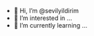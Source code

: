- 👋 Hi, I’m @sevilyildirim
- 👀 I’m interested in ...
- 🌱 I’m currently learning ...



<!---
sevilyildirim/sevilyildirim is a ✨ special ✨ repository because its `README.md` (this file) appears on your GitHub profile.
You can click the Preview link to take a look at your changes.
--->
